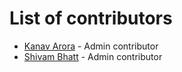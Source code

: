 # List of contributors
- [Kanav Arora](https://github.com/Kanav-Arora) - Admin contributor
- [Shivam Bhatt](https://github.com/Shivi2401) - Admin contributor
